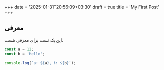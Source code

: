+++
date = '2025-01-31T20:56:09+03:30'
draft = true
title = 'My First Post'
+++
## معرفی

این یک تست برای معرفی هست.

```typescript
const a = 12;
const b = 'Hello';

console.log(`a: ${a}, b: ${b}`);
```